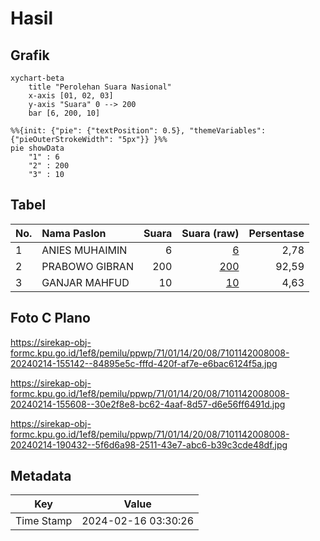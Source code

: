 # Hasil

## Grafik

```mermaid
xychart-beta
    title "Perolehan Suara Nasional"
    x-axis [01, 02, 03]
    y-axis "Suara" 0 --> 200
    bar [6, 200, 10]
```

```mermaid
%%{init: {"pie": {"textPosition": 0.5}, "themeVariables": {"pieOuterStrokeWidth": "5px"}} }%%
pie showData
    "1" : 6
    "2" : 200
    "3" : 10
```

## Tabel

| No. | Nama Paslon    | Suara | Suara (raw) | Persentase |
|:--- |:-------------- | -----:| -----------:| ----------:|
| 1   | ANIES MUHAIMIN | 6     | [6][p-1]    | 2,78       |
| 2   | PRABOWO GIBRAN | 200   | [200][p-2]  | 92,59      |
| 3   | GANJAR MAHFUD  | 10    | [10][p-3]   | 4,63       |


[p-1]: https://github.com/gigit-pemilu/pemilu-2024/blob/main/pilpres/hitung-suara/sub/71-sulawesi-utara/sub/01-bolaang-mongondow/sub/14-lolayan/sub/2008-tungoi-i/sub/008-tps/sub/paslon-1.txt
[p-2]: https://github.com/gigit-pemilu/pemilu-2024/blob/main/pilpres/hitung-suara/sub/71-sulawesi-utara/sub/01-bolaang-mongondow/sub/14-lolayan/sub/2008-tungoi-i/sub/008-tps/sub/paslon-2.txt
[p-3]: https://github.com/gigit-pemilu/pemilu-2024/blob/main/pilpres/hitung-suara/sub/71-sulawesi-utara/sub/01-bolaang-mongondow/sub/14-lolayan/sub/2008-tungoi-i/sub/008-tps/sub/paslon-3.txt

## Foto C Plano

https://sirekap-obj-formc.kpu.go.id/1ef8/pemilu/ppwp/71/01/14/20/08/7101142008008-20240214-155142--84895e5c-fffd-420f-af7e-e6bac6124f5a.jpg

https://sirekap-obj-formc.kpu.go.id/1ef8/pemilu/ppwp/71/01/14/20/08/7101142008008-20240214-155608--30e2f8e8-bc62-4aaf-8d57-d6e56ff6491d.jpg

https://sirekap-obj-formc.kpu.go.id/1ef8/pemilu/ppwp/71/01/14/20/08/7101142008008-20240214-190432--5f6d6a98-2511-43e7-abc6-b39c3cde48df.jpg


## Metadata

| Key        | Value               |
| ---------- | ------------------- |
| Time Stamp | 2024-02-16 03:30:26 |



